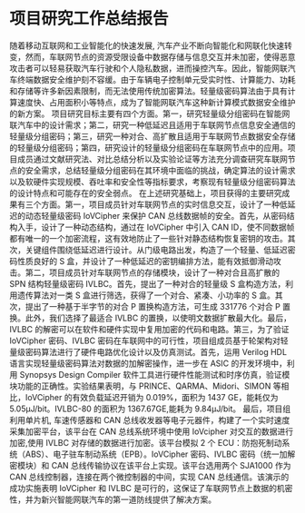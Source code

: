 # 项目研究工作总结报告

随着移动互联网和工业智能化的快速发展, 汽车产业不断向智能化和网联化快速转变，然而，车联网节点的资源受限设备中数据存储与信息交互并未加密，使得恶意攻击者可以轻易获取汽车行驶和个人隐私数据，进而操控汽车。因此，智能网联汽车终端数据安全维护刻不容缓。由于车辆电子控制单元受实时性、计算能力、功耗和存储等许多新因素限制，而无法使用传统加密算法。轻量级密码算法由于具有计算速度快、占用面积小等特点，成为了智能网联汽车这种新计算模式数据安全维护的新方案。
项目研究目标主要有四个方面。第一，研究轻量级分组密码在智能网联汽车中的设计需求；第二，研究一种低延迟且适用于车联网节点信息安全通信的轻量级分组密码；第三，研究一种对合、高扩散且适用于车联网节点数据安全存储的轻量级分组密码；第四，研究设计的轻量级分组密码在车联网节点中的应用。项目成员通过文献研究法、对比总结分析以及实验论证等方法充分调查研究车联网节点的安全需求，总结轻量级分组密码在其环境中面临的挑战，确定算法的设计需求以及软硬件实现规模、吞吐率和安全性等指标要求，考察现有轻量级分组密码算法的设计特点和可能存在的安全弱点。
在上述研究基础上，项目获得的主要研究成果有三个方面。第一，项目成员针对车联网节点的实时信息交互，设计了一种低延迟的动态轻量级密码 IoVCipher 来保护 CAN 总线数据帧的安全。首先，从密码结构入手，设计了一种动态结构，通过在 IoVCipher 中引入 CAN ID，使不同数据帧都有唯一的一个加密流程，这有效地防止了一些针对静态结构恢复密钥的攻击。其次，关键组件围绕低延迟进行设计。从门级电路出发，构造了一个轻量、低延迟密码性质良好的 S 盒，并设计了一种低延迟的密钥编排方法，能有效抵御滑动攻击。第二，项目成员针对车联网节点的存储模块，设计了一种对合且高扩散的 SPN 结构轻量级密码 IVLBC。首先，提出了一种对合的轻量级 S 盒构造方法，利用遗传算法对一类 S 盒进行筛选，获得了一个对合、紧凑、小功率的 S 盒。其次，提出了一种基于半字节的对合 P 置换构造方法，可生成 331776 个对合 P 置换。此外，我们选择了最适合 IVLBC 的置换，以使明文数据扩散最大化。最后，IVLBC 的解密可以在软件和硬件实现中复用加密的代码和电路。第三，为了验证 IoVCipher 密码、IVLBC 密码在车联网中的可行性，项目组成员基于轮架构对轻量级密码算法进行了硬件电路优化设计以及仿真测试。首先，运用 Verilog HDL 语言实现轻量级密码算法对数据的加解密操作，进一步在 ASIC 的开发环境中，利用 Synopsys Design Compiler 软件工具进行硬件性能测试和时序仿真，验证模块功能的正确性。实验结果表明，与 PRINCE、QARMA、Midori、SIMON 等相比，IoVCipher 的有效负载延迟开销为 0.019%，面积为 1437 GE，能耗仅为 5.05μJ/bit。IVLBC-80 的面积为 1367.67GE,能耗为 9.84μJ/bit。
最后，项目组利用单片机, 车速传感器和 CAN 总线收发器等电子元器件，构建了一个实时速度采集加密平台，该平台在 CAN 总线系统环境中使用 IoVcipher 对交互的数据进行加密,使用 IVLBC 对存储的数据进行加密。该平台模拟 2 个 ECU：防抱死制动系统（ABS）、电子驻车制动系统（EPB）。IoVCipher 密码、IVLBC 密码（统一加解密模块）和 CAN 总线传输协议在该平台上实现。该平台选用两个 SJA1000 作为 CAN 总线控制器，连接在两个微控制器的中间，实现 CAN 总线通信。该演示的成功实施表明 IoVCipher 和 IVLBC 是可行的，这保证了车联网节点上数据的机密性，并为新兴智能网联汽车的第一道防线提供了解决方案。
